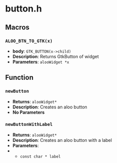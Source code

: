 # button.h

## Macros

### `ALOO_BTN_TO_GTK(x)`

- **body**: `GTK_BUTTON(x->child)`
- **Description**: Returns GtkButton of widget
- **Parameters**: `alooWidget *x`

## Function

### `newButton`

- **Returns**: `alooWidget*`
- **Description**: Creates an aloo button
- **No Parameters**

### `newButtonWithLabel`

- **Returns**: `alooWidget*`
- **Description**: Creates an aloo button with a label
- **Parameters**:
- - `const char * label`

